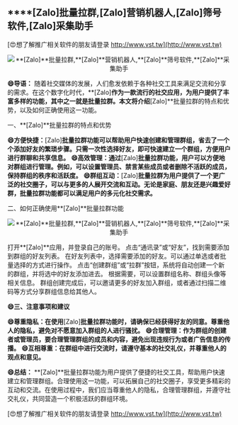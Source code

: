 ## ****[Zalo]**批量拉群,**[Zalo]**营销机器人,**[Zalo]**筛号软件,**[Zalo]**采集助手**

[😍想了解推广相关软件的朋友请登录 http://www.vst.tw](http://www.vst.tw)

 <center><img src="https://vst.tw/MP4/tuiguang/png/6.png" alt="**[Zalo]**批量拉群,**[Zalo]**营销机器人,**[Zalo]**筛号软件,**[Zalo]**采集助手"></center>

**😄导语：**
随着社交媒体的发展，人们愈发依赖于各种社交工具来满足交流和分享的需求。在这个数字化时代，**[Zalo]**作为一款流行的社交应用，为用户提供了丰富多样的功能，其中之一就是批量拉群。本文将介绍**[Zalo]**批量拉群的特点和优势，以及如何正确使用这一功能。

一、**[Zalo]**批量拉群的特点和优势

**😄方便快捷：**[Zalo]**批量拉群功能可以帮助用户快速创建和管理群组，省去了一个个添加好友的繁琐步骤。只需一次性选择好友，即可快速建立一个群组，方便用户进行群聊和共享信息。**
**😄高效管理：通过**[Zalo]**批量拉群功能，用户可以方便地对群组进行管理。例如，可以设置管理员、禁言某些成员或者删除不活跃的成员，保持群组的秩序和活跃度。**
**😄群组互动：**[Zalo]**批量拉群为用户提供了一个更广泛的社交圈子，可以与更多的人展开交流和互动。无论是家庭、朋友还是兴趣爱好群，批量拉群功能都可以满足用户的多元化社交需求。**

二、如何正确使用**[Zalo]**批量拉群功能

 <center><img src="https://vst.tw/MP4/tuiguang/png/1.png" alt="**[Zalo]**批量拉群,**[Zalo]**营销机器人,**[Zalo]**筛号软件,**[Zalo]**采集助手"></center>

打开**[Zalo]**应用，并登录自己的账号。
点击“通讯录”或“好友”，找到需要添加到群组的好友列表。
在好友列表中，选择需要添加的好友。可以通过单选或者批量选择的方式进行操作。
点击“创建群组”或“拉群”按钮，系统将自动创建一个新的群组，并将选中的好友添加进去。
根据需要，可以设置群组名称、群组头像等相关信息。
群组创建完成后，可以邀请更多的好友加入群组，或者通过扫描二维码等方式分享群组信息给其他人。

**😄三、注意事项和建议**

**😄尊重隐私：在使用**[Zalo]**批量拉群功能时，请确保已经获得好友的同意。尊重他人的隐私，避免对不愿意加入群组的人进行骚扰。**
**😄合理管理：作为群组的创建者或管理员，要合理管理群组的成员和内容，避免出现违规行为或者广告信息的传播。**
**😄互相尊重：在群组中进行交流时，请遵守基本的社交礼仪，并尊重他人的观点和意见。**

**😄总结：**
**[Zalo]**批量拉群功能为用户提供了便捷的社交工具，帮助用户快速建立和管理群组。合理使用这一功能，可以拓展自己的社交圈子，享受更多精彩的互动和交流。在使用过程中，我们应当尊重他人的隐私，合理管理群组，并遵守社交礼仪，共同营造一个积极活跃的群组环境。

[😍想了解推广相关软件的朋友请登录 http://www.vst.tw](http://www.vst.tw)



